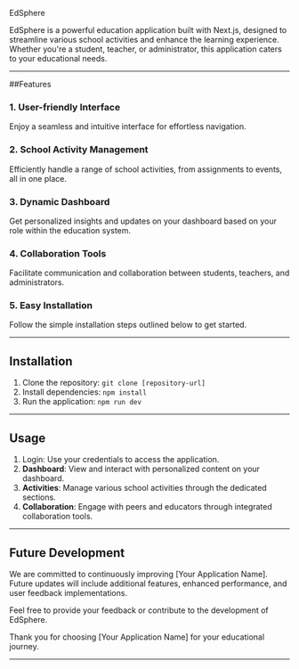 EdSphere

EdSphere is a powerful education application built with Next.js, designed to streamline various school activities and enhance the learning experience. Whether you're a student, teacher, or administrator, this application caters to your educational needs.

-----

##Features

### 1. User-friendly Interface

Enjoy a seamless and intuitive interface for effortless navigation.

### 2. School Activity Management

Efficiently handle a range of school activities, from assignments to events, all in one place.

### 3. Dynamic Dashboard

Get personalized insights and updates on your dashboard based on your role within the education system.

### 4. Collaboration Tools

Facilitate communication and collaboration between students, teachers, and administrators.

### 5. Easy Installation

Follow the simple installation steps outlined below to get started.

---------

## Installation

1. Clone the repository: `git clone [repository-url]`
2. Install dependencies: `npm install`
3. Run the application: `npm run dev`

----------

## Usage

1. Login: Use your credentials to access the application.
2. **Dashboard**: View and interact with personalized content on your dashboard.
3. **Activities**: Manage various school activities through the dedicated sections.
4. **Collaboration**: Engage with peers and educators through integrated collaboration tools.

---------

## Future Development

We are committed to continuously improving [Your Application Name]. Future updates will include additional features, enhanced performance, and user feedback implementations.

Feel free to provide your feedback or contribute to the development of EdSphere.

Thank you for choosing [Your Application Name] for your educational journey.

-----------

